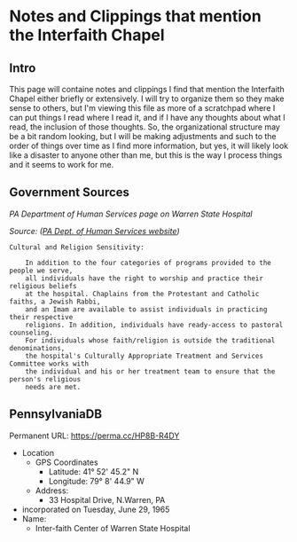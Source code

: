 # Notes and Clippings that mention the Interfaith Chapel

## Intro
This page will containe notes and clippings I find that mention the Interfaith Chapel either briefly or extensively.  I will try to organize them so they make sense to others, but I'm viewing this file as more of a scratchpad where I can put things I read where I read it, and if I have any thoughts about what I read, the inclusion of those thoughts.  So, the organizational structure may be a bit random looking, but I will be making adjustments and such to the order of things over time as I find more information, but yes, it will likely look like a disaster to anyone other than me, but this is the way I process things and it seems to work for me.

## Government Sources

*PA Department of Human Services page on Warren State Hospital*

_Source: ([PA Dept. of Human Services website](http://www.dhs.pa.gov/citizens/statehospitals/warrenstatehospital/))_

    Cultural and Religion Sensitivity:

        In addition to the four categories of programs provided to the people we serve,
        all individuals have the right to worship and practice their religious beliefs 
        at the hospital. Chaplains from the Protestant and Catholic faiths, a Jewish Rabbi,
        and an Imam are available to assist individuals in practicing their respective 
        religions. In addition, individuals have ready-access to pastoral counseling. 
        For individuals whose faith/religion is outside the traditional denominations, 
        the hospital's Culturally Appropriate Treatment and Services Committee works with
        the individual and his or her treatment team to ensure that the person's religious
        needs are met.
        

## PennsylvaniaDB

Permanent URL: [https://perma.cc/HP8B-R4DY ](https://perma.cc/HP8B-R4DY)
- Location
    - GPS Coordinates
        - Latitude: 41° 52' 45.2" N
        - Longitude: 79° 8' 44.9" W
    - Address:
        - 33 Hospital Drive, N.Warren, PA
- incorporated on Tuesday, June 29, 1965
- Name:
    - Inter-faith Center of Warren State Hospital
    
